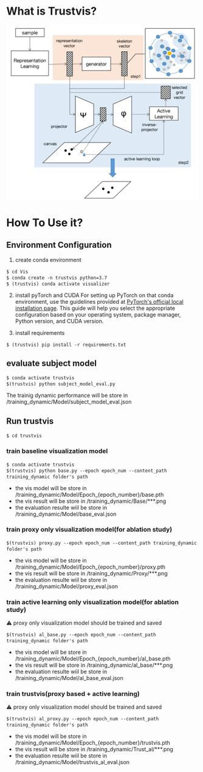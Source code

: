 # What is Trustvis?
![Alt text](overview_2.png)
# How To Use it?
## Environment Configuration
1. create conda environment
```
$ cd Vis
$ conda create -n trustvis python=3.7
$ (trustvis) conda activate visualizer
```

2. install pyTorch and CUDA
For setting up PyTorch on that conda environment, use the guidelines provided at [PyTorch's official local installation page](https://pytorch.org/get-started/locally/). This guide will help you select the appropriate configuration based on your operating system, package manager, Python version, and CUDA version.

3. install requirements
```
$ (trustvis) pip install -r requirements.txt
```


## evaluate subject model

```
$ conda activate trustvis
$(trustvis) python subject_model_eval.py
```
The trainig dynamic performance will be store in /training_dynamic/Model/subject_model_eval.json


## Run trustvis 
```
$ cd trustvis
```
### train baseline visualization model
```
$ conda activate trustvis
$(trustvis) python base.py --epoch epoch_num --content_path training_dynamic folder's path
```
- the vis model will be store in /training_dynamic/Model/Epoch_{epoch_number}/base.pth
- the vis result will be store in /training_dynamic/Base/***.png
- the evaluation resulte wiil be store in /training_dynamic/Model/base_eval.json

### train proxy only visualization model(for ablation study)
```
$(trustvis) proxy.py --epoch epoch_num --content_path training_dynamic folder's path
```
- the vis model will be store in /training_dynamic/Model/Epoch_{epoch_number}/proxy.pth
- the vis result will be store in /training_dynamic/Proxy/***.png
- the evaluation resulte wiil be store in /training_dynamic/Model/proxy_eval.json

### train active learning only visualization model(for ablation study)
⚠️ proxy only visualization model should be trained and saved
```
$(trustvis) al_base.py --epoch epoch_num --content_path training_dynamic folder's path
```
- the vis model will be store in /training_dynamic/Model/Epoch_{epoch_number}/al_base.pth
- the vis result will be store in /training_dynamic/al_base/***.png
- the evaluation resulte wiil be store in /training_dynamic/Model/al_base_eval.json
### train trustvis(proxy based + active learning)
⚠️ proxy only visualization model should be trained and saved
```
$(trustvis) al_proxy.py --epoch epoch_num --content_path training_dynamic folder's path
```
- the vis model will be store in /training_dynamic/Model/Epoch_{epoch_number}/trustvis.pth
- the vis result will be store in /training_dynamic/Trust_al/***.png
- the evaluation resulte wiil be store in /training_dynamic/Model/trustvis_al_eval.json